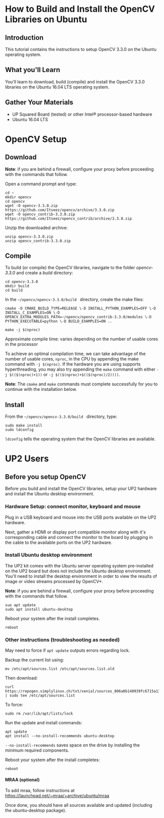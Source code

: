 [//]: # (Joe Butler comment below)

[//]: # (Install Ubuntu desktop environment, Restart, Setup a monitor/keyboard/mouse)

[//]: # (Install opencv) 

[//]: # (Run test #1 -- to get version, Run test #2 -- display a video file) 

[//]: # (download a video, run the sketch, login to machine, change to root user, run it)

# How to Build and Install the OpenCV Libraries on Ubuntu
## Introduction
This tutorial contains the instructions to setup OpenCV 3.3.0 on the Ubuntu operating system.

## What you'll Learn
You'll learn to download, build (compile) and install the OpenCV 3.3.0 libraries on the Ubuntu 16.04 LTS operating system.

## Gather Your Materials
* UP Squared Board (tested) or other Intel® processor-based hardware
* Ubuntu 16.04 LTS

# OpenCV Setup

## Download

**Note**: if you are behind a firewall, configure your proxy before proceeding with the commands that follow.

Open a command prompt and type:

```
cd ~
mkdir opencv
cd opencv
wget -O opencv-3.3.0.zip https://github.com/Itseez/opencv/archive/3.3.0.zip
wget -O opencv_contrib-3.3.0.zip https://github.com/Itseez/opencv_contrib/archive/3.3.0.zip
```
[//]: # ()

Unzip the downloaded archive:

```
unzip opencv-3.3.0.zip
unzip opencv_contrib-3.3.0.zip
```

## Compile
To build (or compile) the OpenCV libraries, navigate to the folder *opencv-3.3.0* and create a *build* directory:

```
cd opencv-3.3.0
mkdir build
cd build
```
In the `~/opencv/opencv-3.3.0/build ` directory, create the make files:

[//]: # (cmake ../)
```
cmake -D CMAKE_BUILD_TYPE=RELEASE \-D INSTALL_PYTHON_EXAMPLES=OFF \-D INSTALL_C_EXAMPLES=ON \-D OPENCV_EXTRA_MODULES_PATH=~/opencv/opencv_contrib-3.3.0/modules \-D PYTHON_EXECUTABLE=python \-D BUILD_EXAMPLES=ON ..

make -j $(nproc)
```
Approximate compile time: varies depending on the number of usable cores in the processor

To achieve an optimal compilation time, we can take advantage of the number of usable cores, `nproc`, in the CPU by appending the make command with `-j $(nproc)`. If the hardware you are using supports hyperthreading, you may also try appending the `make` command with either `-j $(($(nproc)+1))` or `-j $(($(nproc)+$(($(nproc)/2))))`.

**Note**: The `cmake` and `make` commands must complete successfully for you to continue with the installation below.

## Install
From the  `~/opencv/opencv-3.3.0/build ` directory, type:
```
sudo make install
sudo ldconfig
```

`ldconfig` tells the operating system that the OpenCV libraries are available.

# UP2 Users
## Before you setup OpenCV 
Before you build and install the OpenCV libraries, setup your UP2 hardware and install the Ubuntu desktop environment.

### Hardware Setup: connect monitor, keyboard and mouse
Plug in a USB keyboard and mouse into the USB ports available on the UP2 hardware. 

Next, gather a HDMI or display port compatible monitor along with it's corresponding cable and connect the monitor to the board by plugging in the cable to the available ports on the UP2 hardware.

### Install Ubuntu desktop environment
The UP2 kit comes with the Ubuntu server operating system pre-installed on the UP2 board but does not include the Ubuntu desktop environment. You'll need to install the desktop environment in order to view the results of image or video streams processed by OpenCV\*.

[//]: # (sudo apt-get install --no-install-recommends ubuntu-desktop)
[//]: # (always use sudo with apt)

[//]: # (`--no-install-recommends` includes required dependencies only. You can see the full list at https://packages.ubuntu.com/xenial/ubuntu-desktop)

**Note**: if you are behind a firewall, configure your proxy before proceeding with the commands that follow.

```
suo apt update
sudo apt install ubuntu-desktop
```

Reboot your system after the install completes.
```
reboot
```
### Other instructions (troubleshooting as needed)
May need to force if `apt update` outputs errors regarding lock.

Backup the current list using:
```
mv /etc/apt/sources.list /etc/apt/sources.list.old
```

Then download:

```
curl https://repogen.simplylinux.ch/txt/xenial/sources_806a0b140939fc6715a1303545ba86ee3f40492c.txt | sudo tee /etc/apt/sources.list
```
To force:
```
sudo rm /var/lib/apt/lists/lock 
```

Run the update and install commands:
```
apt update
apt install --no-install-recommends ubuntu-desktop
```

`--no-install-recommends` saves space on the drive by installing the minimum required components.

Reboot your system after the install completes:
```
reboot
```
#### MRAA (optional)
To add mraa, follow instructions at https://launchpad.net/~mraa/+archive/ubuntu/mraa

Once done, you should have all sources available and updated (including the ubuntu-desktop package).
